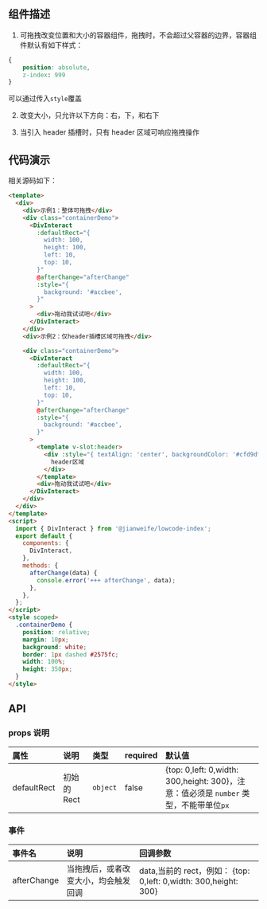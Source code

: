 ## 组件描述

1. 可拖拽改变位置和大小的容器组件，拖拽时，不会超过父容器的边界，容器组件默认有如下样式：

```css
{
    position: absolute,
    z-index: 999
}

```

可以通过传入`style`覆盖

2. 改变大小，只允许以下方向：右，下，和右下

3. 当引入 header 插槽时，只有 header 区域可响应拖拽操作

## 代码演示

<DivInteractDemo />

相关源码如下：

```html
<template>
  <div>
    <div>示例1：整体可拖拽</div>
    <div class="containerDemo">
      <DivInteract
        :defaultRect="{
          width: 100,
          height: 100,
          left: 10,
          top: 10,
        }"
        @afterChange="afterChange"
        :style="{
          background: '#accbee',
        }"
      >
        <div>拖动我试试吧</div>
      </DivInteract>
    </div>
    <div>示例2：仅header插槽区域可拖拽</div>

    <div class="containerDemo">
      <DivInteract
        :defaultRect="{
          width: 100,
          height: 100,
          left: 10,
          top: 10,
        }"
        @afterChange="afterChange"
        :style="{
          background: '#accbee',
        }"
      >
        <template v-slot:header>
          <div :style="{ textAlign: 'center', backgroundColor: '#cfd9df' }">
            header区域
          </div>
        </template>
        <div>拖动我试试吧</div>
      </DivInteract>
    </div>
  </div>
</template>
<script>
  import { DivInteract } from '@jianweife/lowcode-index';
  export default {
    components: {
      DivInteract,
    },
    methods: {
      afterChange(data) {
        console.error('+++ afterChange', data);
      },
    },
  };
</script>
<style scoped>
  .containerDemo {
    position: relative;
    margin: 10px;
    background: white;
    border: 1px dashed #2575fc;
    width: 100%;
    height: 350px;
  }
</style>
```

## API

### props 说明

| 属性        | 说明        | 类型     | required | 默认值                                                                                |
| :---------- | :---------- | :------- | :------- | :------------------------------------------------------------------------------------ |
| defaultRect | 初始的 Rect | `object` | false    | {top: 0,left: 0,width: 300,height: 300}，注意：值必须是 `number` 类型，不能带单位`px` |

### 事件

| 事件名      | 说明                                 | 回调参数                                                         |
| :---------- | :----------------------------------- | :--------------------------------------------------------------- |
| afterChange | 当拖拽后，或者改变大小，均会触发回调 | data,当前的 rect，例如： {top: 0,left: 0,width: 300,height: 300} |
